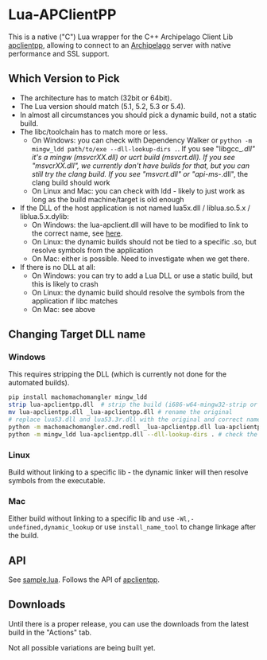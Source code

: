 # Lua-APClientPP

This is a native ("C") Lua wrapper for the C++ Archipelago Client Lib
[apclientpp](https://github.com/black-sliver/apclientpp),
allowing to connect to an [Archipelago](https://archipelago.gg/) server with native performance and SSL support.


## Which Version to Pick

* The architecture has to match (32bit or 64bit).
* The Lua version should match (5.1, 5.2, 5.3 or 5.4).
* In almost all circumstances you should pick a dynamic build, not a static build.
* The libc/toolchain has to match more or less.
  * On Windows: you can check with Dependency Walker or `python -m mingw_ldd path/to/exe --dll-lookup-dirs .`.
    If you see "libgcc_*.dll" it's a mingw (msvcrXX.dll) or ucrt build (msvcrt.dll).
    If you see "msvcrXX.dll", we currently don't have builds for that, but you can still try the clang build.
    If you see "msvcrt.dll" or "api-ms-*.dll", the clang build should work
  * On Linux and Mac: you can check with ldd - likely to just work as long as the build machine/target is old enough
* If the DLL of the host application is not named lua5x.dll / liblua.so.5.x / liblua.5.x.dylib:
  * On Windows: the lua-apclient.dll will have to be modified to link to the correct name, see [here](#changing-target-dll-name).
  * On Linux: the dynamic builds should not be tied to a specific .so, but resolve symbols from the application
  * On Mac: either is possible. Need to investigate when we get there.
* If there is no DLL at all:
  * On Windows: you can try to add a Lua DLL or use a static build, but this is likely to crash
  * On Linux: the dynamic build should resolve the symbols from the application if libc matches
  * On Mac: see above


## Changing Target DLL name

### Windows

This requires stripping the DLL (which is currently not done for the automated builds).

```bash
pip install machomachomangler mingw_ldd
strip lua-apclientpp.dll  # strip the build (i686-w64-mingw32-strip or whatever)
mv lua-apclientpp.dll _lua-apclientpp.dll # rename the original
# replace lua53.dll and lua53.3r.dll with the original and correct names below
python -m machomachomangler.cmd.redll _lua-apclientpp.dll lua-apclientpp.dll lua53.dll Lua5.3.3r.dll
python -m mingw_ldd lua-apclientpp.dll --dll-lookup-dirs . # check the result, or use Dependency Walker
```

### Linux

Build without linking to a specific lib - the dynamic linker will then resolve symbols from the executable.

### Mac

Either build without linking to a specific lib and use `-Wl,-undefined,dynamic_lookup`
or use `install_name_tool` to change linkage after the build.


## API

See [sample.lua](https://github.com/black-sliver/lua-apclientpp/blob/main/sample.lua).
Follows the API of [apclientpp](https://github.com/black-sliver/apclientpp).


## Downloads

Until there is a proper release, you can use the downloads from the latest build in the "Actions" tab.

Not all possible variations are being built yet.

